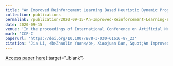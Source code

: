 ```yaml
---
title: "An Improved Reinforcement Learning Based Heuristic Dynamic Programming Algorithm for Model-Free Optimal Control"
collection: publications
permalink: /publication/2020-09-15-An-Improved-Reinforcement-Learning-Based-Heuristic-Dynamic-Programming-Algorithm-for-Model-Free-Optimal-Control
date: 2020-09-15
venue: 'In the proceedings of International Conference on Artificial Neural Networks, ICANN2020'
mark: 'CCF-C'
paperurl: 'https://doi.org/10.1007/978-3-030-61616-8\_23'
citation: 'Jia Li, <b>Zhaolin Yuan</b>, Xiaojuan Ban, &quot;An Improved Reinforcement Learning Based Heuristic Dynamic Programming Algorithm for Model-Free Optimal Control.&quot; In the proceedings of International Conference on Artificial Neural Networks, ICANN2020, 2020.'
---
```

[Access paper here](https://doi.org/10.1007/978-3-030-61616-8\_23){:target="_blank"}
